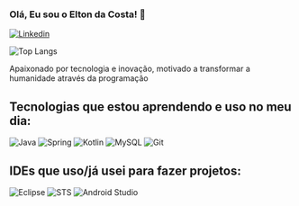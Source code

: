 ### Olá, Eu sou o Elton da Costa! 👋

[![Linkedin](https://img.shields.io/badge/LinkedIn-0077B5?style=for-the-badge&logo=linkedin&logoColor=white)](https://www.linkedin.com/in/elton-da-costa/)

![Top Langs](https://github-readme-stats.vercel.app/api/top-langs/?username=eltonc06&layout=compact)

Apaixonado por tecnologia e inovação, motivado a transformar a humanidade através da programação

## Tecnologias que estou aprendendo e uso no meu dia:

![Java](https://img.shields.io/badge/Java-ED8B00?style=for-the-badge&logo=openjdk&logoColor=white) ![Spring](https://img.shields.io/badge/Spring-6DB33F?style=for-the-badge&logo=spring&logoColor=white) ![Kotlin](https://img.shields.io/badge/Kotlin-0095D5?&style=for-the-badge&logo=kotlin&logoColor=white) ![MySQL](https://img.shields.io/badge/mysql-4479A1.svg?style=for-the-badge&logo=mysql&logoColor=white) ![Git](https://img.shields.io/badge/GIT-E44C30?style=for-the-badge&logo=git&logoColor=white)

## IDEs que uso/já usei para fazer projetos:

![Eclipse](https://img.shields.io/badge/Eclipse-2C2255?style=for-the-badge&logo=eclipse&logoColor=white) ![STS](https://img.shields.io/badge/Visual_Studio_Code-0078D4?style=for-the-badge&logo=visual%20studio%20code&logoColor=white) ![Android Studio](https://img.shields.io/badge/Android_Studio-3DDC84?style=for-the-badge&logo=android-studio&logoColor=white)
